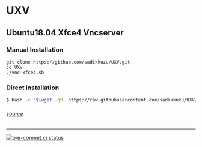 # UXV
## Ubuntu18.04 Xfce4 Vncserver

### Manual Installation
```
git clone https://github.com/sadikkuzu/UXV.git
cd UXV
./vnc-xfce4.sh
```

### Direct Installation
```bash
$ bash -c "$(wget -qO- https://raw.githubusercontent.com/sadikkuzu/UXV/master/install)"
```

###### [source](https://www.digitalocean.com/community/tutorials/how-to-install-and-configure-vnc-on-ubuntu-18-04)

---

[![pre-commit.ci status](https://results.pre-commit.ci/badge/github/sadikkuzu/UXV/master.svg)](https://results.pre-commit.ci/latest/github/sadikkuzu/UXV/master)
